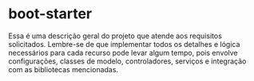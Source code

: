 # boot-starter
Essa é uma descrição geral do projeto que atende aos requisitos solicitados. Lembre-se de que implementar todos os detalhes e lógica necessários para cada recurso pode levar algum tempo, pois envolve configurações, classes de modelo, controladores, serviços e integração com as bibliotecas mencionadas.

